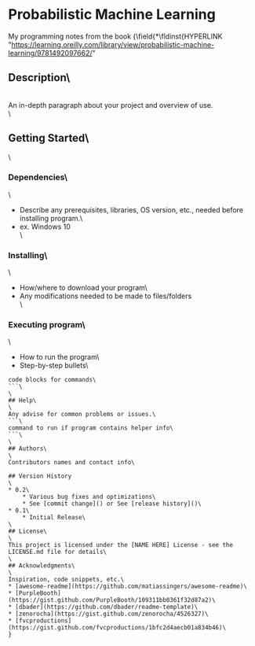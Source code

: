 
# Probabilistic Machine Learning 
My programming notes from the book {\field{\*\fldinst{HYPERLINK "https://learning.oreilly.com/library/view/probabilistic-machine-learning/9781492097662/"

## Description\
\
An in-depth paragraph about your project and overview of use.\
\
## Getting Started\
\
### Dependencies\
\
* Describe any prerequisites, libraries, OS version, etc., needed before installing program.\
* ex. Windows 10\
\
### Installing\
\
* How/where to download your program\
* Any modifications needed to be made to files/folders\
\
### Executing program\
\
* How to run the program\
* Step-by-step bullets\
```\
code blocks for commands\
```\
\
## Help\
\
Any advise for common problems or issues.\
```\
command to run if program contains helper info\
```\
\
## Authors\
\
Contributors names and contact info\

## Version History
\
* 0.2\
    * Various bug fixes and optimizations\
    * See [commit change]() or See [release history]()\
* 0.1\
    * Initial Release\
\
## License\
\
This project is licensed under the [NAME HERE] License - see the LICENSE.md file for details\
\
## Acknowledgments\
\
Inspiration, code snippets, etc.\
* [awesome-readme](https://github.com/matiassingers/awesome-readme)\
* [PurpleBooth](https://gist.github.com/PurpleBooth/109311bb0361f32d87a2)\
* [dbader](https://github.com/dbader/readme-template)\
* [zenorocha](https://gist.github.com/zenorocha/4526327)\
* [fvcproductions](https://gist.github.com/fvcproductions/1bfc2d4aecb01a834b46)\
}
